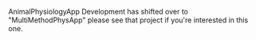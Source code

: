 AnimalPhysiologyApp
Development has shifted over to "MultiMethodPhysApp" please see that project if you're interested in this one. 
